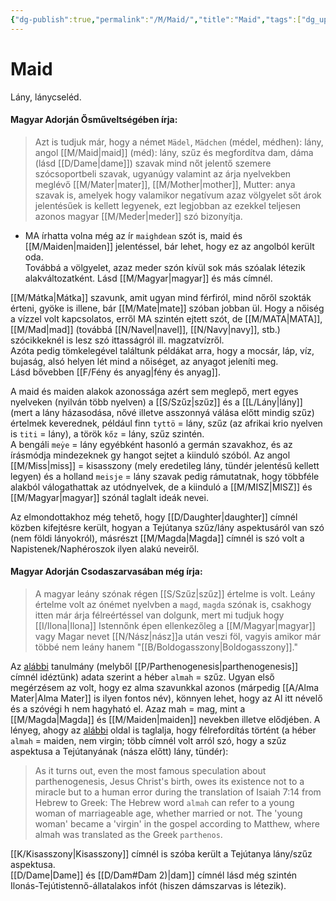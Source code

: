 ```yaml
---
{"dg-publish":true,"permalink":"/M/Maid/","title":"Maid","tags":["dg_uploaded"],"created":"2023-10-21T03:53","updated":"2023-11-08T04:05"}
---
```



# Maid

Lány, lánycseléd.  

#### Magyar Adorján Ősműveltségében írja:  

> Azt is tudjuk már, hogy a német `Mädel`, `Mädchen` (médel, médhen): lány, angol [[M/Maid\|maid]] (méd): lány, szűz és megfordítva dam, dáma (lásd [[D/Dame\|dame]]) szavak mind nőt jelentő szemere szócsoportbeli szavak, ugyanúgy valamint az árja nyelvekben meglévő [[M/Mater\|mater]], [[M/Mother\|mother]], Mutter: anya szavak is, amelyek hogy valamikor negatívum azaz völgyelet sőt árok jelentésűek is kellett legyenek, ezt legjobban az ezekkel teljesen azonos magyar [[M/Meder\|meder]] szó bizonyítja.  
- MA írhatta volna még az ír `maighdean` szót is, maid és [[M/Maiden\|maiden]] jelentéssel, bár lehet, hogy ez az angolból került oda.  
Továbbá a völgyelet, azaz meder szón kívül sok más szóalak létezik alakváltozatként. Lásd [[M/Magyar\|magyar]] és más címnél.  

[[M/Mátka\|Mátka]] szavunk, amit ugyan mind férfiról, mind nőről szokták érteni, gyöke is illene, bár [[M/Mate\|mate]] szóban jobban ül. Hogy a nőiség a vízzel volt kapcsolatos, erről MA szintén ejtett szót, de [[M/MATA\|MATA]], [[M/Mad\|mad]] (továbbá [[N/Navel\|navel]], [[N/Navy\|navy]], stb.) szócikkeknél is lesz szó ittasságról ill. magzatvízről.  
Azóta pedig tömkelegével találtunk példákat arra, hogy a mocsár, láp, víz, bujaság, alsó helyen lét mind a nőiséget, az anyagot jeleníti meg.  
Lásd bővebben [[F/Fény és anyag\|fény és anyag]].  

A maid és maiden alakok azonossága azért sem meglepő, mert egyes nyelveken (nyilván több nyelven) a [[S/Szűz\|szűz]] és a [[L/Lány\|lány]] (mert a lány házasodása, nővé illetve asszonnyá válása előtt mindig szűz) értelmek keverednek, például finn `tyttö` = lány, szűz (az afrikai krio nyelven is `titi` = lány), a török `kőz` = lány, szűz szintén.  
A bengáli `meẏe` = lány egyébként hasonló a germán szavakhoz, és az írásmódja mindezeknek gy hangot sejtet a kiinduló szóból. Az angol [[M/Miss\|miss]] = kisasszony (mely eredetileg lány, tündér jelentésű kellett legyen) és a holland `meisje` = lány szavak pedig rámutatnak, hogy többféle alakból válogathattak az utódnyelvek, de a kiinduló a [[M/MISZ\|MISZ]] és [[M/Magyar\|magyar]] szónál taglalt ideák nevei.  

Az elmondottakhoz még tehető, hogy [[D/Daughter\|daughter]] címnél közben kifejtésre került, hogyan a Tejútanya szűz/lány aspektusáról van szó (nem földi lányokról), másrészt [[M/Magda\|Magda]] címnél is szó volt a Napistenek/Naphéroszok ilyen alakú neveiről.  

#### Magyar Adorján Csodaszarvasában még írja:  

> A magyar leány szónak régen [[S/Szűz\|szűz]] értelme is volt. Leány értelme volt az ónémet nyelvben a `magd`, `magda` szónak is, csakhogy itten már árja félreértéssel van dolgunk, mert mi tudjuk hogy [[I/Ilona\|Ilona]] Istennőnk épen ellenkezőleg a [[M/Magyar\|magyar]] vagy Magar nevet [[N/Nász\|nász]]a után veszi föl, vagyis amikor már többé nem leány hanem "[[B/Boldogasszony\|Boldogasszony]]."  

Az [alábbi](https://www.cell.com/current-biology/pdf/S0960-9822(15)00782-4.pdf) tanulmány (melyből [[P/Parthenogenesis\|parthenogenesis]] címnél idéztünk) adata szerint a héber `almah` = szűz. Ugyan első megérzésem az volt, hogy ez alma szavunkkal azonos (márpedig [[A/Alma Mater\|Alma Mater]] is ilyen fontos név), könnyen lehet, hogy az Al itt névelő és a szóvégi h nem hagyható el. Azaz mah = mag, mint a [[M/Magda\|Magda]] és [[M/Maiden\|maiden]] nevekben illetve elődjében. A lényeg, ahogy az [alábbi](https://carm.org/isaiah-7-14-virgin) oldal is taglalja, hogy félrefordítás történt (a héber `almah` = maiden, nem virgin; több címnél volt arról szó, hogy a szűz aspektusa a Tejútanyának (násza előtt) lány, tündér):  
> As it turns out, even the most famous speculation about parthenogenesis, Jesus Christ's birth, owes its existence not to a miracle but to a human error during the translation of Isaiah 7:14 from Hebrew to Greek: The Hebrew word `almah` can refer to a young woman of marriageable age, whether married or not. The 'young woman' became a 'virgin' in the gospel according to Matthew, where almah was translated as the Greek `parthenos`.  

[[K/Kisasszony\|Kisasszony]] címnél is szóba került a Tejútanya lány/szűz aspektusa.  
[[D/Dame\|Dame]] és [[D/Dam#Dam 2)\|dam]] címnél lásd még szintén Ilonás-Tejútistennő-állatalakos infót (hiszen dámszarvas is létezik).  